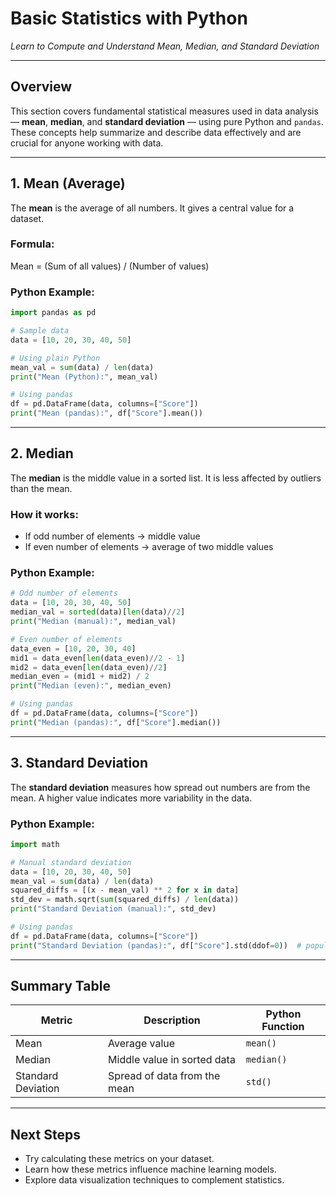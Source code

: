 # Basic Statistics with Python
_Learn to Compute and Understand Mean, Median, and Standard Deviation_

---

## Overview

This section covers fundamental statistical measures used in data analysis — **mean**, **median**, and **standard deviation** — using pure Python and `pandas`. These concepts help summarize and describe data effectively and are crucial for anyone working with data.

---

## 1. Mean (Average)

The **mean** is the average of all numbers. It gives a central value for a dataset.

### Formula:
Mean = (Sum of all values) / (Number of values)

### Python Example:
```python
import pandas as pd

# Sample data
data = [10, 20, 30, 40, 50]

# Using plain Python
mean_val = sum(data) / len(data)
print("Mean (Python):", mean_val)

# Using pandas
df = pd.DataFrame(data, columns=["Score"])
print("Mean (pandas):", df["Score"].mean())
```

---

## 2. Median

The **median** is the middle value in a sorted list. It is less affected by outliers than the mean.

### How it works:
- If odd number of elements → middle value
- If even number of elements → average of two middle values

### Python Example:
```python
# Odd number of elements
data = [10, 20, 30, 40, 50]
median_val = sorted(data)[len(data)//2]
print("Median (manual):", median_val)

# Even number of elements
data_even = [10, 20, 30, 40]
mid1 = data_even[len(data_even)//2 - 1]
mid2 = data_even[len(data_even)//2]
median_even = (mid1 + mid2) / 2
print("Median (even):", median_even)

# Using pandas
df = pd.DataFrame(data, columns=["Score"])
print("Median (pandas):", df["Score"].median())
```

---

## 3. Standard Deviation

The **standard deviation** measures how spread out numbers are from the mean. A higher value indicates more variability in the data.

### Python Example:
```python
import math

# Manual standard deviation
data = [10, 20, 30, 40, 50]
mean_val = sum(data) / len(data)
squared_diffs = [(x - mean_val) ** 2 for x in data]
std_dev = math.sqrt(sum(squared_diffs) / len(data))
print("Standard Deviation (manual):", std_dev)

# Using pandas
df = pd.DataFrame(data, columns=["Score"])
print("Standard Deviation (pandas):", df["Score"].std(ddof=0))  # population std
```

---

## Summary Table

| Metric              | Description                                | Python Function        |
|---------------------|--------------------------------------------|------------------------|
| Mean                | Average value                              | `mean()`               |
| Median              | Middle value in sorted data                | `median()`             |
| Standard Deviation  | Spread of data from the mean               | `std()`                |

---

## Next Steps

- Try calculating these metrics on your dataset.
- Learn how these metrics influence machine learning models.
- Explore data visualization techniques to complement statistics.

